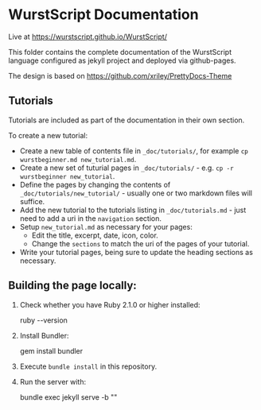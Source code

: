 # WurstScript Documentation

Live at https://wurstscript.github.io/WurstScript/

This folder contains the complete documentation of the WurstScript language configured as jekyll project and deployed via github-pages.

The design is based on https://github.com/xriley/PrettyDocs-Theme

## Tutorials

Tutorials are included as part of the documentation in their own section.

To create a new tutorial:

* Create a new table of contents file in `_doc/tutorials/`, for example `cp wurstbeginner.md new_tutorial.md`.
* Create a new set of tuturial pages in `_doc/tutorials/` - e.g. `cp -r wurstbeginner new_tutorial`.
* Define the pages by changing the contents of `_doc/tutorials/new_tutorial/` - usually one or two markdown files will suffice.
* Add the new tutorial to the tutorials listing in `_doc/tutorials.md` - just need to add a uri in the `navigation` section.
* Setup `new_tutorial.md` as necessary for your pages:
    - Edit the title, excerpt, date, icon, color.
    - Change the `sections` to match the uri of the pages of your tutorial.
* Write your tutorial pages, being sure to update the heading sections as necessary.


## Building the page locally:

1. Check whether you have Ruby 2.1.0 or higher installed:

    ruby --version

2. Install Bundler:

    gem install bundler

3. Execute `bundle install` in this repository.
4. Run the server with:

    bundle exec jekyll serve -b ""
